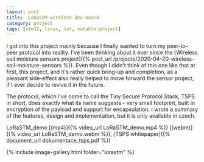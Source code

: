```yaml
---
layout: post
title:  LoRaSTM wireless dev-board
category: project
tags: [stm32, linux, iot, notable-project]
---
```



I got into this project mainly because I finally wanted to turn my peer-to-peer protocol into reality. I've been thinking about it ever since the [Wireless soil moisture sensors project]({% post_url /projects/2020-04-20-wireless-soil-moisture-sensors %}). Even though I didn't think of this one like that at first, this project, and it's rather quick bring-up and completion, as a pleasant side-effect also really helped to move forward the sensor project, if I ever decide to revive it in the future. 


The protocol, which I've come to call the Tiny Secure Protocol Stack, TSPS in short, does exactly what its name suggests - very small footprint, built in encryption of the payload and support for encapsulation. I wrote a summary of the features, design and implementation, but it is only available in czech.


LoRaSTM\_demo [(mp4)]({% video_url LoRaSTM_demo.mp4 %}) [(webm)]({% video_url LoRaSTM_demo.webm %}), [TSPS whitepaper]({% document_url dokumentace_tsps.pdf %})


{% include image-gallery.html folder="lorastm" %}

